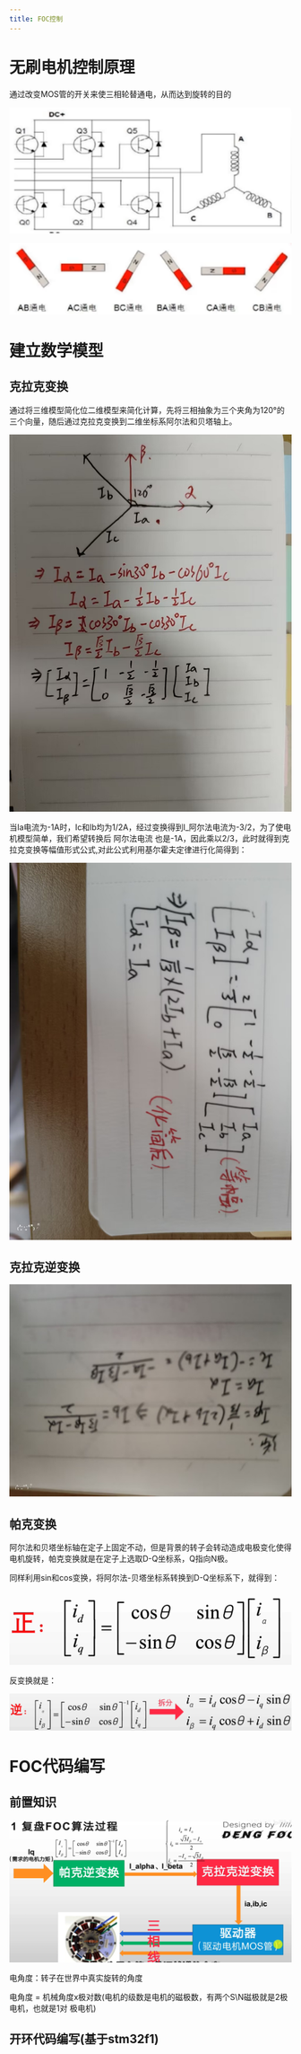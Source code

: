 ```yaml
---
title: FOC控制
---
```


# 无刷电机控制原理

通过改变MOS管的开关来使三相轮替通电，从而达到旋转的目的

![electronic_style](/images/FOC/electronic_style.png)

![control](/images/FOC/control.png)

# 建立数学模型

## 克拉克变换

通过将三维模型简化位二维模型来简化计算，先将三相抽象为三个夹角为120°的三个向量，随后通过克拉克变换到二维坐标系阿尔法和贝塔轴上。

![clark_first](/images/FOC/clark_first.jpg)

当Ia电流为-1A时，Ic和Ib均为1/2A，经过变换得到I_阿尔法电流为-3/2，为了使电机模型简单，我们希望转换后 阿尔法电流 也是-1A，因此乘以2/3，此时就得到克拉克变换等幅值形式公式,对此公式利用基尔霍夫定律进行化简得到：

![clark_first](/images/FOC/clark_last.jpg)

## 克拉克逆变换

![clark_first](/images/FOC/contrary_clark.jpg)

## 帕克变换

阿尔法和贝塔坐标轴在定子上固定不动，但是背景的转子会转动造成电极变化使得电机旋转，帕克变换就是在定子上选取D-Q坐标系，Q指向N极。

同样利用sin和cos变换，将阿尔法-贝塔坐标系转换到D-Q坐标系下，就得到：

![clark_first](/images/FOC/Park_pos.png)

反变换就是：

![clark_first](/images/FOC/Park_neg.png)

# FOC代码编写

## 前置知识

![clark_first](/images/FOC/total_foc.png)

电角度：转子在世界中真实旋转的角度

电角度 = 机械角度x极对数(电机的级数是电机的磁极数，有两个S\N磁极就是2极电机，也就是1对 极电机)

## 开环代码编写(基于stm32f1)


